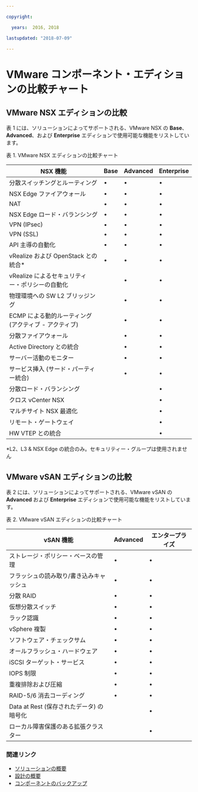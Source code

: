 ```yaml
---

copyright:

  years:  2016, 2018

lastupdated: "2018-07-09"

---
```


# VMware コンポーネント・エディションの比較チャート

## VMware NSX エディションの比較

表 1 には、ソリューションによってサポートされる、VMware NSX の **Base**、**Advanced**、および **Enterprise** エディションで使用可能な機能をリストしています。

表 1. VMware NSX エディションの比較チャート

| NSX 機能                                   | Base | Advanced | Enterprise |
|-----------------------------------------------|------|----------|------------|
| 分散スイッチングとルーティング             | •    | •        | •          |
| NSX Edge ファイアウォール                             | •    | •        | •          |
| NAT                                           | •    | •        | •          |
| NSX Edge ロード・バランシング                       | •    | •        | •          |
| VPN (IPsec)                                   | •    | •        | •          |
| VPN (SSL)                                     | •    | •        | •          |
| API 主導の自動化                         | •    | •        | •          |
| vRealize および OpenStack との統合\*     | •    | •        | •          |
| vRealize によるセキュリティー・ポリシーの自動化 |      | •        | •          |
| 物理環境への SW L2 ブリッジング        |      | •        | •          |
| ECMP による動的ルーティング (アクティブ - アクティブ)     |      | •        | •          |
| 分散ファイアウォール                       |      | •        | •          |
| Active Directory との統合             |      | •        | •          |
| サーバー活動のモニター                    |      | •        | •          |
| サービス挿入 (サード・パーティー統合)     |      | •        | •          |
| 分散ロード・バランシング                    |      |          | •          |
| クロス vCenter NSX                             |      |          | •          |
| マルチサイト NSX 最適化                  |      |          | •          |
| リモート・ゲートウェイ                                |      |          | •          |
| HW VTEP との統合                    |      |          | •          |
\*L2、L3 & NSX Edge の統合のみ。セキュリティー・グループは使用されません

## VMware vSAN エディションの比較

表 2 には、ソリューションによってサポートされる、VMware vSAN の **Advanced** および **Enterprise** エディションで使用可能な機能をリストしています。

表 2. VMware vSAN エディションの比較チャート

| vSAN 機能                                    | Advanced | エンタープライズ |
|-------------------------------------------------|----------|------------|
| ストレージ・ポリシー・ベースの管理                 | •        | •          |
| フラッシュの読み取り/書き込みキャッシュ                        | •        | •          |
| 分散 RAID                                | •        | •          |
| 仮想分散スイッチ                      | •        | •          |
| ラック認識                                  | •        | •          |
| vSphere 複製                             | •        | •          |
| ソフトウェア・チェックサム                               | •        | •          |
| オールフラッシュ・ハードウェア                              | •        | •          |
| iSCSI ターゲット・サービス                            | •        | •          |
| IOPS 制限                                      | •        | •          |
| 重複排除および圧縮                   | •        | •          |
| RAID-5/6 消去コーディング                         | •        | •          |
| Data at Rest (保存されたデータ) の暗号化                         |          | •          |
| ローカル障害保護のある拡張クラスター |          | •          |

### 関連リンク

* [ソリューションの概要](solution_overview.html)
* [設計の概要](design_overview.html)
* [コンポーネントのバックアップ](solution_backingup.html)
